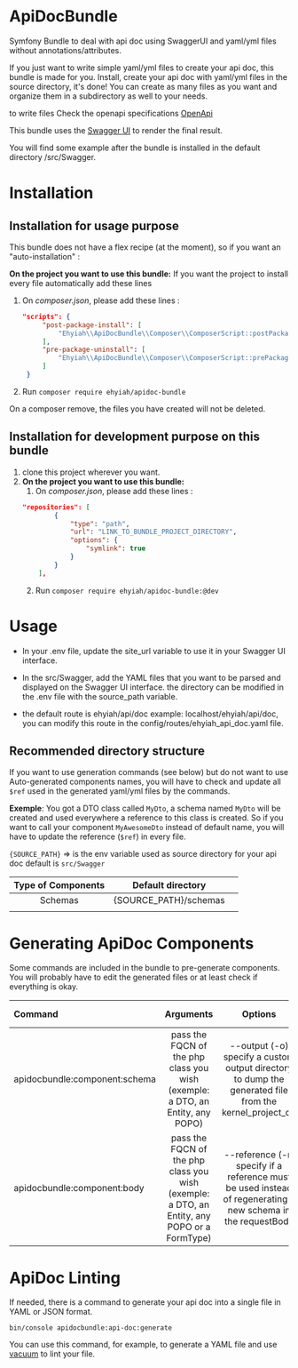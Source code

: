 # ApiDocBundle
Symfony Bundle to deal with api doc using SwaggerUI and yaml/yml files without annotations/attributes.

If you just want to write simple yaml/yml files to create your api doc, this bundle is made for you.
Install, create your api doc with yaml/yml files in the source directory, it's done!
You can create as many files as you want and organize them in a subdirectory as well to your needs.

to write files Check the openapi specifications [OpenApi](https://swagger.io/specification/v3/)

This bundle uses the [Swagger UI](https://swagger.io/tools/swagger-ui/) to render the final result.

You will find some example after the bundle is installed in the default directory /src/Swagger.

# Installation
## Installation for usage purpose
This bundle does not have a flex recipe (at the moment), so if you want an "auto-installation" :

**On the project you want to use this bundle:**
If you want the project to install every file automatically add these lines
1. On *composer.json*, please add these lines :
   ``` json
   "scripts": {
        "post-package-install": [
            "Ehyiah\\ApiDocBundle\\Composer\\ComposerScript::postPackageInstall"
        ],
        "pre-package-uninstall": [
            "Ehyiah\\ApiDocBundle\\Composer\\ComposerScript::prePackageUninstall"
        ]
    }
   ```

2. Run ``composer require ehyiah/apidoc-bundle``

On a composer remove, the files you have created will not be deleted.


## Installation for development purpose on this bundle
1. clone this project wherever you want.
2. **On the project you want to use this bundle:**
    1. On *composer.json*, please add these lines :
   ``` json
   "repositories": [
           {
               "type": "path",
               "url": "LINK_TO_BUNDLE_PROJECT_DIRECTORY",
               "options": {
                   "symlink": true
               }
           }
       ],
   ```
    2. Run ``composer require ehyiah/apidoc-bundle:@dev``

# Usage
- In your .env file, update the site_url variable to use it in your Swagger UI interface.

- In the src/Swagger, add the YAML files that you want to be parsed and displayed on the Swagger UI interface.
the directory can be modified in the .env file with the source_path variable.

- the default route is ehyiah/api/doc example: localhost/ehyiah/api/doc, you can modify this route in the config/routes/ehyiah_api_doc.yaml file.

## Recommended directory structure
If you want to use generation commands (see below) but do not want to use Auto-generated components names, 
you will have to check and update all ``$ref`` used in the generated yaml/yml files by the commands.

**Exemple**: You got a DTO class called ``MyDto``, a schema named ``MyDto`` will be created and used everywhere a reference to this class is created. 
So if you want to call your component ``MyAwesomeDto`` instead of default name, you will have to update the reference (``$ref``) in every file.

```{SOURCE_PATH}``` => is the env variable used as source directory for your api doc default is ```src/Swagger```

| Type of Components |   Default directory   |     |
|:------------------:|:---------------------:|:---:|
|      Schemas       | {SOURCE_PATH}/schemas |     |
|                    |                       |     |


# Generating ApiDoc Components
Some commands are included in the bundle to pre-generate components.
You will probably have to edit the generated files or at least check if everything is okay.

| Command                       |                                          Arguments                                          |                                                   Options                                                    |                                      Generation type                                      |
|:------------------------------|:-------------------------------------------------------------------------------------------:|:------------------------------------------------------------------------------------------------------------:|:-----------------------------------------------------------------------------------------:|
| apidocbundle:component:schema |        pass the FQCN of the php class you wish (exemple: a DTO, an Entity, any POPO)        |    --output (-o) specify a custom output directory to dump the generated file from the kernel_project_dir    |          Generate a [schema](https://swagger.io/specification/v3/#schema-object)          |
| apidocbundle:component:body   | pass the FQCN of the php class you wish (exemple: a DTO, an Entity, any POPO or a FormType) | --reference (-r) specify if a reference must be used instead of regenerating a new schema in the requestBody | Generate a [RequestBody](https://swagger.io/docs/specification/describing-request-body/)  |


# ApiDoc Linting
If needed, there is a command to generate your api doc into a single file in YAML or JSON format.

``` bin/console apidocbundle:api-doc:generate ```

You can use this command, for example, to generate a YAML file and use [vacuum](https://quobix.com/vacuum/api/getting-started) to lint your file.
